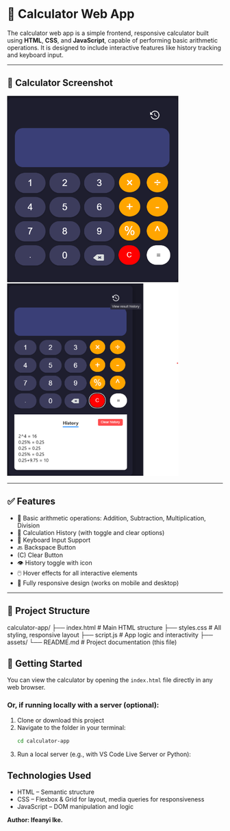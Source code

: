 # 🧮 Calculator Web App
The calculator web app is a simple frontend, responsive calculator built using **HTML**, **CSS**, and **JavaScript**, capable of performing basic arithmetic operations. It is designed to include interactive features like history tracking and keyboard input.

---

## 📸 Calculator Screenshot

<p float="left">
  <img src="./assets/cal-screenshot.png" width="400" />
  <img src="./assets/cal-screenshot-2.png" width="400" /> 
</p>

---

## ✅ Features

- 🔢 Basic arithmetic operations: Addition, Subtraction, Multiplication, Division
- 🧠 Calculation History (with toggle and clear options)
- 🎹 Keyboard Input Support
- 🔙 Backspace Button
- (C) Clear Button
- 👁️ History toggle with icon
- 🖱️ Hover effects for all interactive elements
- 📱 Fully responsive design (works on mobile and desktop)

---

## 📁 Project Structure

calculator-app/
├── index.html # Main HTML structure
├── styles.css # All styling, responsive layout
├── script.js # App logic and interactivity
├── assets/
└── README.md # Project documentation (this file)


## 🚀 Getting Started

You can view the calculator by opening the `index.html` file directly in any web browser.

### Or, if running locally with a server (optional):
1. Clone or download this project
2. Navigate to the folder in your terminal:
     ```bash
     cd calculator-app
5. Run a local server (e.g., with VS Code Live Server or Python):

## Technologies Used
- HTML – Semantic structure
- CSS – Flexbox & Grid for layout, media queries for responsiveness
- JavaScript – DOM manipulation and logic


**Author: Ifeanyi Ike.**
